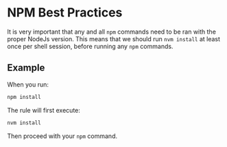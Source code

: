 # NPM Best Practices

It is very important that any and all `npm` commands need to be ran with the proper NodeJs version. This means that we should run `nvm install` at least once per shell session, before running any `npm` commands.

## Example

When you run:

```bash
npm install
```

The rule will first execute:

```bash
nvm install
```

Then proceed with your `npm` command.
